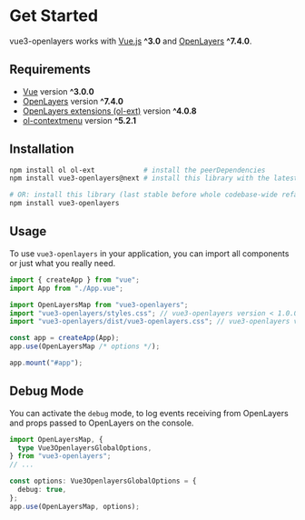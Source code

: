 # Get Started

vue3-openlayers works with [Vue.js](https://vuejs.org/) **^3.0** and [OpenLayers](https://github.com/openlayers/openlayers) **^7.4.0**.

## Requirements

- [Vue](https://vuejs.org/) version **^3.0.0**
- [OpenLayers](https://openlayers.org/) version **^7.4.0**
- [OpenLayers extensions (ol-ext)](https://github.com/Viglino/ol-ext) version **^4.0.8**
- [ol-contextmenu](https://github.com/jonataswalker/ol-contextmenu) version **^5.2.1**

## Installation

```bash
npm install ol ol-ext            # install the peerDependencies
npm install vue3-openlayers@next # install this library with the latest features and fixes (recommended)

# OR: install this library (last stable before whole codebase-wide refactorings were made) - not recommended anymore
npm install vue3-openlayers
```

## Usage

To use `vue3-openlayers` in your application, you can import all components or just what you really need.

```ts
import { createApp } from "vue";
import App from "./App.vue";

import OpenLayersMap from "vue3-openlayers";
import "vue3-openlayers/styles.css"; // vue3-openlayers version < 1.0.0-*
import "vue3-openlayers/dist/vue3-openlayers.css"; // vue3-openlayers version >= 1.0.0-*

const app = createApp(App);
app.use(OpenLayersMap /* options */);

app.mount("#app");
```

## Debug Mode

You can activate the `debug` mode, to log events receiving from OpenLayers and props passed to OpenLayers on the console.

```ts
import OpenLayersMap, {
  type Vue3OpenlayersGlobalOptions,
} from "vue3-openlayers";
// ...

const options: Vue3OpenlayersGlobalOptions = {
  debug: true,
};
app.use(OpenLayersMap, options);
```
